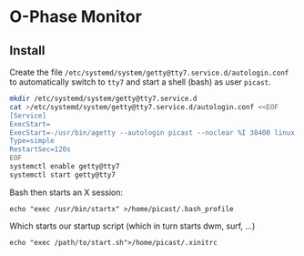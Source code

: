 # O-Phase Monitor
## Install
Create the file `/etc/systemd/system/getty@tty7.service.d/autologin.conf` to automatically switch to `tty7` and start a shell (bash) as user `picast`.
```sh
mkdir /etc/systemd/system/getty@tty7.service.d
cat >/etc/systemd/system/getty@tty7.service.d/autologin.conf <<EOF
[Service]
ExecStart=
ExecStart=-/usr/bin/agetty --autologin picast --noclear %I 38400 linux
Type=simple
RestartSec=120s
EOF
systemctl enable getty@tty7
systemctl start getty@tty7
```

Bash then starts an X session:
```
echo "exec /usr/bin/startx" >/home/picast/.bash_profile
```

Which starts our startup script (which in turn starts dwm, surf, ...)
```
echo "exec /path/to/start.sh">/home/picast/.xinitrc
```
